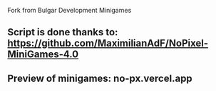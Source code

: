 Fork from Bulgar Development Minigames
## Script is done thanks to: https://github.com/MaximilianAdF/NoPixel-MiniGames-4.0
## Preview of minigames: no-px.vercel.app
